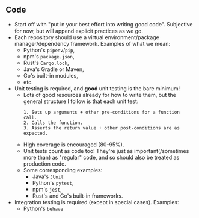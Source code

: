 ## Code

- Start off with "put in your best effort into writing good code". Subjective for now, but will append explicit
  practices as we go.
- Each repository should use a virtual environment/package manager/dependency framework. Examples of what we mean:
  - Python's `pipenv`/`pip`,
  - npm's `package.json`,
  - Rust's `Cargo.lock`,
  - Java's Gradle or Maven,
  - Go's built-in modules,
  - etc.
- Unit testing is required, and **good** unit testing is the bare minimum!
  - Lots of good resources already for how to write them, but the general structure I follow is that each unit test:
    ```
    1. Sets up arguments + other pre-conditions for a function call.
    2. Calls the function.
    3. Asserts the return value + other post-conditions are as expected.
    ```
  - High coverage is encouraged (80-95%).
  - Unit tests count as code too! They're just as important(/sometimes more than) as "regular" code, and so should also
    be treated as production code.
  - Some corresponding examples:
    - Java's `JUnit`
    - Python's `pytest`,
    - npm's `jest`,
    - Rust's and Go's built-in frameworks.
- Integration testing is required (except in special cases). Examples:
  - Python's `behave`
